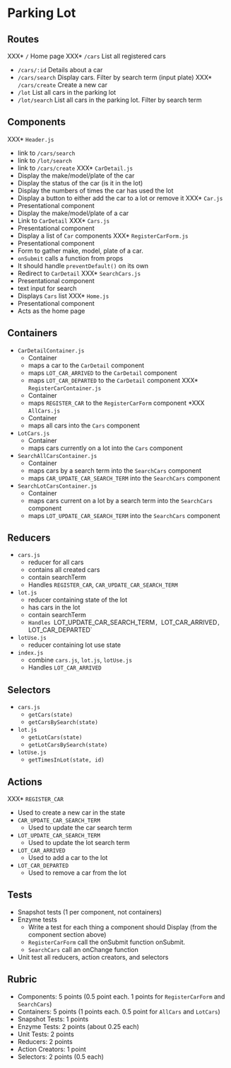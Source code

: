 # Parking Lot

## Routes

XXX* `/` Home page
XXX* `/cars` List all registered cars
* `/cars/:id` Details about a car
* `/cars/search` Display cars. Filter by search term (input plate)
XXX* `/cars/create` Create a new car
* `/lot` List all cars in the parking lot
* `/lot/search` List all cars in the parking lot. Filter by search term

## Components

XXX* `Header.js`
  * link to `/cars/search`
  * link to `/lot/search`
  * link to `/cars/create`
XXX* `CarDetail.js`
  * Display the make/model/plate of the car
  * Display the status of the car (is it in the lot)
  * Display the numbers of times the car has used the lot
  * Display a button to either add the car to a lot or remove it
XXX* `Car.js`
  * Presentational component
  * Display the make/model/plate of a car
  * Link to `CarDetail`
XXX* `Cars.js`
  * Presentational component
  * Display a list of `Car` components
XXX* `RegisterCarForm.js`
  * Presentational component
  * Form to gather make, model, plate of a car.
  * `onSubmit` calls a function from props
  * It should handle `preventDefault()` on its own
  * Redirect to `CarDetail`
XXX* `SearchCars.js`
  * Presentational component
  * text input for search
  * Displays `Cars` list
XXX* `Home.js`
  * Presentational component
  * Acts as the home page

## Containers

* `CarDetailContainer.js`
  * Container
  * maps a car to the `CarDetail` component
  * maps `LOT_CAR_ARRIVED` to the `CarDetail` component
  * maps `LOT_CAR_DEPARTED` to the `CarDetail` component
XXX* `RegisterCarContainer.js`
  * Container
  * maps `REGISTER_CAR` to the `RegisterCarForm` component
*XXX `AllCars.js`
  * Container
  * maps all cars into the `Cars` component
* `LotCars.js`
  * Container
  * maps cars currently on a lot into the `Cars` component
* `SearchAllCarsContainer.js`
  * Container
  * maps cars by a search term into the `SearchCars` component
  * maps `CAR_UPDATE_CAR_SEARCH_TERM` into the `SearchCars` component
* `SearchLotCarsContainer.js`
  * Container
  * maps cars current on a lot by a search term into the `SearchCars` component
  * maps `LOT_UPDATE_CAR_SEARCH_TERM` into the `SearchCars` component

## Reducers

* `cars.js`
  * reducer for all cars
  * contains all created cars
  * contain searchTerm
  * Handles `REGISTER_CAR`, `CAR_UPDATE_CAR_SEARCH_TERM`
* `lot.js`
  * reducer containing state of the lot
  * has cars in the lot
  * contain searchTerm
  * `Handles `LOT_UPDATE_CAR_SEARCH_TERM`, `LOT_CAR_ARRIVED`, `LOT_CAR_DEPARTED`
* `lotUse.js`
  * reducer containing lot use state
* `index.js`
  * combine `cars.js`, `lot.js`, `lotUse.js`
  * Handles `LOT_CAR_ARRIVED`

## Selectors

* `cars.js`
  * `getCars(state)`
  * `getCarsBySearch(state)`
* `lot.js`
  * `getLotCars(state)`
  * `getLotCarsBySearch(state)`
* `lotUse.js`
  * `getTimesInLot(state, id)`

## Actions

XXX* `REGISTER_CAR`
  * Used to create a new car in the state
* `CAR_UPDATE_CAR_SEARCH_TERM`
  * Used to update the car search term
* `LOT_UPDATE_CAR_SEARCH_TERM`
  * Used to update the lot search term
* `LOT_CAR_ARRIVED`
  * Used to add a car to the lot
* `LOT_CAR_DEPARTED`
  * Used to remove a car from the lot

## Tests

* Snapshot tests (1 per component, not containers)
* Enzyme tests
  * Write a test for each thing a component should Display (from the component section above)
  * `RegisterCarForm` call the onSubmit function onSubmit.
  * `SearchCars` call an onChange function
* Unit test all reducers, action creators, and selectors

## Rubric

* Components: 5 points (0.5 point each. 1 points for `RegisterCarForm` and `SearchCars`)
* Containers: 5 points (1 points each. 0.5 point for `AllCars` and `LotCars`)
* Snapshot Tests: 1 points
* Enzyme Tests: 2 points (about 0.25 each)
* Unit Tests: 2 points
* Reducers: 2 points
* Action Creators: 1 point
* Selectors: 2 points (0.5 each)